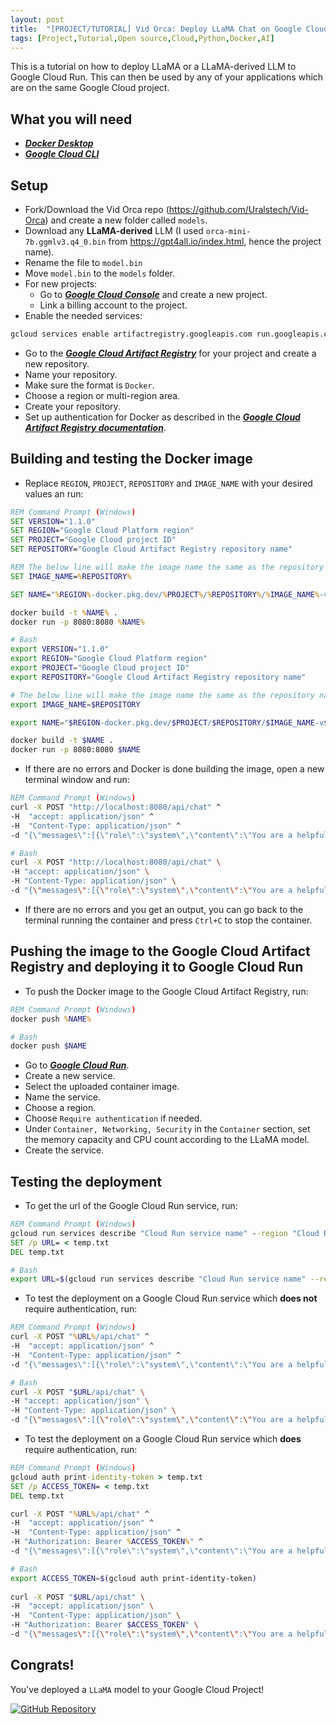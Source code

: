 ```yaml
---
layout: post
title:  "[PROJECT/TUTORIAL] Vid Orca: Deploy LLaMA Chat on Google Cloud Run"
tags: [Project,Tutorial,Open source,Cloud,Python,Docker,AI]
---
```


This is a tutorial on how to deploy LLaMA or a LLaMA-derived LLM to Google Cloud Run. This can then be used by any of your applications which are on the same Google Cloud project.

## What you will need
* [***Docker Desktop***](https://www.docker.com/)
* [***Google Cloud CLI***](https://cloud.google.com/sdk/docs/install)

## Setup
* Fork/Download the Vid Orca repo (https://github.com/Uralstech/Vid-Orca) and create a new folder called `models`.
* Download any **LLaMA-derived** LLM (I used `orca-mini-7b.ggmlv3.q4_0.bin` from https://gpt4all.io/index.html, hence the project name).
* Rename the file to `model.bin`
* Move `model.bin` to the `models` folder.
* For new projects:
    * Go to [***Google Cloud Console***](https://console.cloud.google.com/) and create a new project.
    * Link a billing account to the project.
* Enable the needed services:
```bash
gcloud services enable artifactregistry.googleapis.com run.googleapis.com
```
* Go to the [***Google Cloud Artifact Registry***](https://console.cloud.google.com/artifacts) for your project and create a new repository.
* Name your repository.
* Make sure the format is `Docker`.
* Choose a region or multi-region area.
* Create your repository.
* Set up authentication for Docker as described in the [***Google Cloud Artifact Registry documentation***](https://cloud.google.com/artifact-registry/docs/docker/authentication).

## Building and testing the Docker image
* Replace `REGION`, `PROJECT`, `REPOSITORY` and `IMAGE_NAME` with your desired values an run:
```cmd
REM Command Prompt (Windows)
SET VERSION="1.1.0"
SET REGION="Google Cloud Platform region"
SET PROJECT="Google Cloud project ID"
SET REPOSITORY="Google Cloud Artifact Registry repository name"

REM The below line will make the image name the same as the repository name. To change it, replace %REPOSITORY% with the name.
SET IMAGE_NAME=%REPOSITORY%

SET NAME="%REGION%-docker.pkg.dev/%PROJECT%/%REPOSITORY%/%IMAGE_NAME%-v%VERSION%"

docker build -t %NAME% .
docker run -p 8080:8080 %NAME%
```

```bash
# Bash
export VERSION="1.1.0"
export REGION="Google Cloud Platform region"
export PROJECT="Google Cloud project ID"
export REPOSITORY="Google Cloud Artifact Registry repository name"

# The below line will make the image name the same as the repository name. To change it, replace $REPOSITORY 	with the name.
export IMAGE_NAME=$REPOSITORY

export NAME="$REGION-docker.pkg.dev/$PROJECT/$REPOSITORY/$IMAGE_NAME-v$VERSION"

docker build -t $NAME .
docker run -p 8080:8080 $NAME
```
* If there are no errors and Docker is done building the image, open a new terminal window and run:
```cmd
REM Command Prompt (Windows)
curl -X POST "http://localhost:8080/api/chat" ^
-H  "accept: application/json" ^
-H  "Content-Type: application/json" ^
-d "{\"messages\":[{\"role\":\"system\",\"content\":\"You are a helpful assistant AI.\"},{\"role\":\"user\",\"content\":\"Who made Linux?\"}]}"
```

```bash
# Bash
curl -X POST "http://localhost:8080/api/chat" \
-H "accept: application/json" \
-H "Content-Type: application/json" \
-d "{\"messages\":[{\"role\":\"system\",\"content\":\"You are a helpful assistant AI.\"},{\"role\":\"user\",\"content\":\"Who made Linux?\"}]}"
```
* If there are no errors and you get an output, you can go back to the terminal running the container and press `Ctrl+C` to stop the container.

## Pushing the image to the Google Cloud Artifact Registry and deploying it to Google Cloud Run
* To push the Docker image to the Google Cloud Artifact Registry, run:
```cmd
REM Command Prompt (Windows)
docker push %NAME%
```

```bash
# Bash
docker push $NAME
```
* Go to [***Google Cloud Run***](https://console.cloud.google.com/run).
* Create a new service.
* Select the uploaded container image.
* Name the service.
* Choose a region.
* Choose `Require authentication` if needed.
* Under `Container, Networking, Security` in the `Container` section, set the memory capacity and CPU count according to the LLaMA model.
* Create the service.

## Testing the deployment
* To get the url of the Google Cloud Run service, run:
```cmd
REM Command Prompt (Windows)
gcloud run services describe "Cloud Run service name" --region "Cloud Run service region" --format "value(status.url)" > temp.txt
SET /p URL= < temp.txt
DEL temp.txt
```

```bash
# Bash
export URL=$(gcloud run services describe "Cloud Run service name" --region "Cloud Run service region" --format "value(status.url)")
```
* To test the deployment on a Google Cloud Run service which **does not** require authentication, run:
```cmd
REM Command Prompt (Windows)
curl -X POST "%URL%/api/chat" ^
-H  "accept: application/json" ^
-H  "Content-Type: application/json" ^
-d "{\"messages\":[{\"role\":\"system\",\"content\":\"You are a helpful assistant AI.\"},{\"role\":\"user\",\"content\":\"Who made Linux?\"}]}"
```

```bash
# Bash
curl -X POST "$URL/api/chat" \
-H "accept: application/json" \
-H "Content-Type: application/json" \
-d "{\"messages\":[{\"role\":\"system\",\"content\":\"You are a helpful assistant AI.\"},{\"role\":\"user\",\"content\":\"Who made Linux?\"}]}"	
```
* To test the deployment on a Google Cloud Run service which **does** require authentication, run:
```cmd
REM Command Prompt (Windows)
gcloud auth print-identity-token > temp.txt
SET /p ACCESS_TOKEN= < temp.txt
DEL temp.txt

curl -X POST "%URL%/api/chat" ^
-H  "accept: application/json" ^
-H  "Content-Type: application/json" ^
-H "Authorization: Bearer %ACCESS_TOKEN%" ^
-d "{\"messages\":[{\"role\":\"system\",\"content\":\"You are a helpful assistant AI.\"},{\"role\":\"user\",\"content\":\"Who made Linux?\"}]}"
```

```bash
# Bash
export ACCESS_TOKEN=$(gcloud auth print-identity-token)
	
curl -X POST "$URL/api/chat" \
-H  "accept: application/json" \
-H  "Content-Type: application/json" \
-H "Authorization: Bearer $ACCESS_TOKEN" \
-d "{\"messages\":[{\"role\":\"system\",\"content\":\"You are a helpful assistant AI.\"},{\"role\":\"user\",\"content\":\"Who made Linux?\"}]}"
```

## Congrats!
You've deployed a `LLaMA` model to your Google Cloud Project!

[![GitHub Repository](https://img.shields.io/badge/GitHub_Repository-black?style=for-the-badge&logo=github&color=FFFFFF&logoColor=000000)](https://github.com/Uralstech/Vid-Orca)